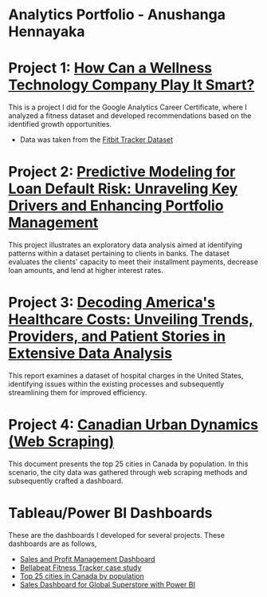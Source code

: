 # Analytics Portfolio - Anushanga Hennayaka

# Project 1: [How Can a Wellness Technology Company Play It Smart?](https://github.com/anushanga2/Bellabeat-Fitness-Tracker-Case-Study)  
This is a project I did for the Google Analytics Career Certificate, where I analyzed a fitness dataset and developed recommendations based on the identified growth opportunities. 
* Data was taken from the [Fitbit Tracker Dataset](https://www.kaggle.com/datasets/arashnic/fitbit)
# Project 2: [Predictive Modeling for Loan Default Risk: Unraveling Key Drivers and Enhancing Portfolio Management](https://github.com/anushanga2/bank-dataset/blob/main/README.md)  
This project illustrates an exploratory data analysis aimed at identifying patterns within a dataset pertaining to clients in banks. The dataset evaluates the clients' capacity to meet their installment payments, decrease loan amounts, and lend at higher interest rates. 
# Project 3: [Decoding America's Healthcare Costs: Unveiling Trends, Providers, and Patient Stories in Extensive Data Analysis](https://github.com/anushanga2/hospital-charges/blob/main/README.md)  
This report examines a dataset of hospital charges in the United States, identifying issues within the existing processes and subsequently streamlining them for improved efficiency. 
# Project 4: [Canadian Urban Dynamics (Web Scraping)](https://github.com/anushanga2/Top-25-Cities-in-Canada-Web-Scraping-)  
This document presents the top 25 cities in Canada by population. In this scenario, the city data was gathered through web scraping methods and subsequently crafted a dashboard. 
# Tableau/Power BI Dashboards  
These are the dashboards I developed for several projects. These dashboards are as follows,
* [Sales and Profit Management Dashboard](https://public.tableau.com/views/Salesandprofitmanagementdashboard/Dashboard1?:language=en-US&:retry=yes&:display_count=n&:origin=viz_share_link)
* [Bellabeat Fitness Tracker case study](https://public.tableau.com/views/BellabeatFitnessTrackerCaseStudy_16933303803030/Dashboard1?:language=en-US&:retry=yes&:display_count=n&:origin=viz_share_link)
* [Top 25 cities in Canada by population](https://public.tableau.com/views/Top25CitiesinCanadabyPopulation-2023/Dashboard1?:language=en-US&:display_count=n&:origin=viz_share_link)
* [Sales Dashboard for Global Superstore with Power BI](https://github.com/anushanga2/Sales-Dashboard-Power-BI)  
